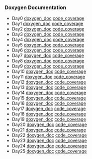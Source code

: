 ### Doxygen Documentation 
* Day0 [doxygen_doc](https://neeraj2k18.github.io/AdventOfCode2021/Day00/docs/doxygen-html/index.html)  [code_coverage](https://neeraj2k18.github.io/AdventOfCode2021/Day00/docs/gcov-html/index.html)
* Day1 [doxygen_doc](https://neeraj2k18.github.io/AdventOfCode2021/Day01/docs/doxygen-html/index.html)  [code_coverage](https://neeraj2k18.github.io/AdventOfCode2021/Day01/docs/gcov-html/index.html)
* Day2 [doxygen_doc](https://neeraj2k18.github.io/AdventOfCode2021/Day02/docs/doxygen-html/index.html)  [code_coverage](https://neeraj2k18.github.io/AdventOfCode2021/Day02/docs/gcov-html/index.html)
* Day3 [doxygen_doc](https://neeraj2k18.github.io/AdventOfCode2021/Day03/docs/doxygen-html/index.html)  [code_coverage](https://neeraj2k18.github.io/AdventOfCode2021/Day03/docs/gcov-html/index.html)
* Day4 [doxygen_doc](https://neeraj2k18.github.io/AdventOfCode2021/Day04/docs/doxygen-html/index.html)  [code_coverage](https://neeraj2k18.github.io/AdventOfCode2021/Day04/docs/gcov-html/index.html)
* Day5 [doxygen_doc](https://neeraj2k18.github.io/AdventOfCode2021/Day05/docs/doxygen-html/index.html)  [code_coverage](https://neeraj2k18.github.io/AdventOfCode2021/Day05/docs/gcov-html/index.html)
* Day6 [doxygen_doc](https://neeraj2k18.github.io/AdventOfCode2021/Day06/docs/doxygen-html/index.html)  [code_coverage](https://neeraj2k18.github.io/AdventOfCode2021/Day06/docs/gcov-html/index.html)
* Day7 [doxygen_doc](https://neeraj2k18.github.io/AdventOfCode2021/Day07/docs/doxygen-html/index.html)  [code_coverage](https://neeraj2k18.github.io/AdventOfCode2021/Day07/docs/gcov-html/index.html)
* Day8 [doxygen_doc](https://neeraj2k18.github.io/AdventOfCode2021/Day08/docs/doxygen-html/index.html)  [code_coverage](https://neeraj2k18.github.io/AdventOfCode2021/Day08/docs/gcov-html/index.html)
* Day9 [doxygen_doc](https://neeraj2k18.github.io/AdventOfCode2021/Day09/docs/doxygen-html/index.html)  [code_coverage](https://neeraj2k18.github.io/AdventOfCode2021/Day09/docs/gcov-html/index.html)
* Day10 [doxygen_doc](https://neeraj2k18.github.io/AdventOfCode2021/Day10/docs/doxygen-html/index.html)  [code_coverage](https://neeraj2k18.github.io/AdventOfCode2021/Day10/docs/gcov-html/index.html)
* Day11 [doxygen_doc](https://neeraj2k18.github.io/AdventOfCode2021/Day11/docs/doxygen-html/index.html)  [code_coverage](https://neeraj2k18.github.io/AdventOfCode2021/Day11/docs/gcov-html/index.html)
* Day12 [doxygen_doc](https://neeraj2k18.github.io/AdventOfCode2021/Day12/docs/doxygen-html/index.html)  [code_coverage](https://neeraj2k18.github.io/AdventOfCode2021/Day12/docs/gcov-html/index.html)
* Day13 [doxygen_doc](https://neeraj2k18.github.io/AdventOfCode2021/Day13/docs/doxygen-html/index.html)  [code_coverage](https://neeraj2k18.github.io/AdventOfCode2021/Day13/docs/gcov-html/index.html)
* Day14 [doxygen_doc](https://neeraj2k18.github.io/AdventOfCode2021/Day14/docs/doxygen-html/index.html)  [code_coverage](https://neeraj2k18.github.io/AdventOfCode2021/Day14/docs/gcov-html/index.html)
* Day15 [doxygen_doc](https://neeraj2k18.github.io/AdventOfCode2021/Day15/docs/doxygen-html/index.html)  [code_coverage](https://neeraj2k18.github.io/AdventOfCode2021/Day15/docs/gcov-html/index.html)
* Day16 [doxygen_doc](https://neeraj2k18.github.io/AdventOfCode2021/Day16/docs/doxygen-html/index.html)  [code_coverage](https://neeraj2k18.github.io/AdventOfCode2021/Day16/docs/gcov-html/index.html)
* Day17 [doxygen_doc](https://neeraj2k18.github.io/AdventOfCode2021/Day17/docs/doxygen-html/index.html)  [code_coverage](https://neeraj2k18.github.io/AdventOfCode2021/Day17/docs/gcov-html/index.html)
* Day18 [doxygen_doc](https://neeraj2k18.github.io/AdventOfCode2021/Day18/docs/doxygen-html/index.html)  [code_coverage](https://neeraj2k18.github.io/AdventOfCode2021/Day18/docs/gcov-html/index.html)
* Day19 [doxygen_doc](https://neeraj2k18.github.io/AdventOfCode2021/Day19/docs/doxygen-html/index.html)  [code_coverage](https://neeraj2k18.github.io/AdventOfCode2021/Day19/docs/gcov-html/index.html)
* Day20 [doxygen_doc](https://neeraj2k18.github.io/AdventOfCode2021/Day20/docs/doxygen-html/index.html)  [code_coverage](https://neeraj2k18.github.io/AdventOfCode2021/Day20/docs/gcov-html/index.html)
* Day21 [doxygen_doc](https://neeraj2k18.github.io/AdventOfCode2021/Day21/docs/doxygen-html/index.html)  [code_coverage](https://neeraj2k18.github.io/AdventOfCode2021/Day21/docs/gcov-html/index.html)
* Day22 [doxygen_doc](https://neeraj2k18.github.io/AdventOfCode2021/Day22/docs/doxygen-html/index.html)  [code_coverage](https://neeraj2k18.github.io/AdventOfCode2021/Day22/docs/gcov-html/index.html)
* Day23 [doxygen_doc](https://neeraj2k18.github.io/AdventOfCode2021/Day23/docs/doxygen-html/index.html)  [code_coverage](https://neeraj2k18.github.io/AdventOfCode2021/Day23/docs/gcov-html/index.html)
* Day24 [doxygen_doc](https://neeraj2k18.github.io/AdventOfCode2021/Day24/docs/doxygen-html/index.html)  [code_coverage](https://neeraj2k18.github.io/AdventOfCode2021/Day24/docs/gcov-html/index.html)
* Day25 [doxygen_doc](https://neeraj2k18.github.io/AdventOfCode2021/Day25/docs/doxygen-html/index.html)  [code_coverage](https://neeraj2k18.github.io/AdventOfCode2021/Day25/docs/gcov-html/index.html)
